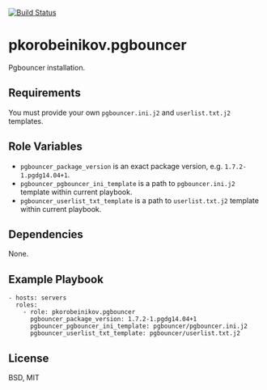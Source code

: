 [![Build Status](https://travis-ci.org/pkorobeinikov/ansible-role-pgbouncer.svg?branch=master)](https://travis-ci.org/pkorobeinikov/ansible-role-pgbouncer)

pkorobeinikov.pgbouncer
=======================

Pgbouncer installation.

Requirements
------------

You must provide your own `pgbouncer.ini.j2` and `userlist.txt.j2` templates.

Role Variables
--------------

* `pgbouncer_package_version` is an exact package version, e.g. `1.7.2-1.pgdg14.04+1`.
* `pgbouncer_pgbouncer_ini_template` is a path to `pgbouncer.ini.j2` template within current playbook.
* `pgbouncer_userlist_txt_template` is a path to `userlist.txt.j2` template within current playbook.

Dependencies
------------

None.

Example Playbook
----------------

    - hosts: servers
      roles:
        - role: pkorobeinikov.pgbouncer
          pgbouncer_package_version: 1.7.2-1.pgdg14.04+1
          pgbouncer_pgbouncer_ini_template: pgbouncer/pgbouncer.ini.j2
          pgbouncer_userlist_txt_template: pgbouncer/userlist.txt.j2


License
-------

BSD, MIT
